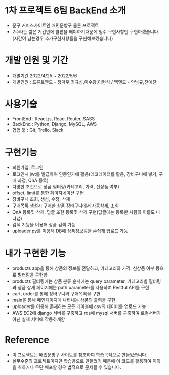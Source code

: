 # 1차 프로젝트 6팀 BackEnd 소개

- 문구 커머스사이트인 배민문방구 클론 프로젝트
- 2주라는 짧은 기간안에 클론을 해야하기때문에 필수 구현사항만 구현하겠습니다.(시간이 남는경우 추가구현사항들을 구현해보겠습니다)

# 개발 인원 및 기간

- 개발기간 2022/4/25 ~ 2022/5/6
- 개발인원 : 프론트엔드 - 정덕우,최규성,이수광,이현석 / 백엔드 - 안남규,전예찬

# 사용기술

- FrontEnd : React.js, React Router, SASS
- BackEnd : Python, Django, MySQL, AWS
- 협업 툴 : Git, Trello, Slack

# 구현기능

- 회원가입, 로그인
- 로그인시 jwt를 발급하여 인증인가에 활용(데코레이터를 활용, 장바구니에 넣기, 구매 과정, QnA 등록)
- 다양한 조건으로 상품 필터링(카테고리, 가격, 신상품 여부)
- offset, limit를 통한 페이지네이션 구현
- 장바구니 조회, 생성, 수정, 삭제
- 구매목록 생성시 구매한 상품 장바구니에서 자동삭제, 조회
- QnA 등록및 삭제, 답글 또한 등록및 삭제 구현(답글에는 등록한 사람의 이름도 나타냄)
- 검색 기능을 이용해 상품 검색 가능
- uploader.py를 이용해 DB에 상품정보등을 손쉽게 업로드 가능

# 내가 구현한 기능

- products app을 통해 상품의 정보를 전달하고, 카테고리와 가격, 신상품 여부 등으로 필터링을 구현함
- products 필터링에는 상품 분류 순서에는 query parameter, 카테고리별 필터링과 상품 상세 페이지에는 path parameter를 사용하여 Restful API를 구현
- cart, order를 통해 장바구니와 구매목록을 구현
- main을 통해 메인페이지에 나타내는 상품의 출력을 구현
- uploader를 이용해 존재하는 모든 테이블에 csv의 데이터를 업로드 가능
- AWS EC2에 django 서버를 구축하고 rds에 mysql 서버를 구축하여 로컬서버가 아닌 실제 서버에 작동하게함

# Reference

- 이 프로젝트는 배민문방구 사이트를 참조하여 학습목적으로 만들었습니다.
- 실무수준의 프로젝트이지만 학습용으로 만들었기 때문에 이 코드를 활용하여 이득을 취하거나 무단 배포할 경우 법적으로 문제될 수 있습니다.

